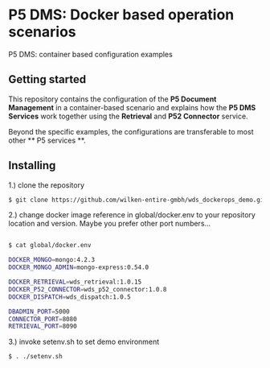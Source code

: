 # P5 DMS: Docker based operation scenarios

P5 DMS: container based configuration examples

## Getting started

This repository contains the configuration of the **P5 Document Management** in a container-based scenario and explains how the **P5 DMS Services** work together using the **Retrieval** and **P52 Connector** service.

Beyond the specific examples, the configurations are transferable to most other ** P5 services **.

## Installing 

1.) clone the repository

```bash
$ git clone https://github.com/wilken-entire-gmbh/wds_dockerops_demo.git 
```

2.) change docker image reference in global/docker.env to your repository location and version. Maybe you prefer other port numbers...

```bash

$ cat global/docker.env 

DOCKER_MONGO=mongo:4.2.3
DOCKER_MONGO_ADMIN=mongo-express:0.54.0

DOCKER_RETRIEVAL=wds_retrieval:1.0.15
DOCKER_P52_CONNECTOR=wds_p52_connector:1.0.8
DOCKER_DISPATCH=wds_dispatch:1.0.5

DBADMIN_PORT=5000
CONNECTOR_PORT=8080
RETRIEVAL_PORT=8090
```

3.) invoke setenv.sh to set demo environment

```bash
$ . ./setenv.sh
```
